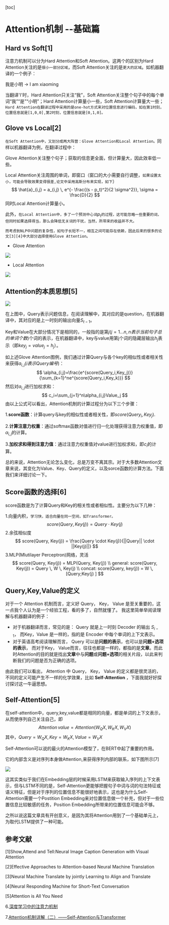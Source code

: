 [toc]

# Attention机制 --基础篇

## Hard vs Soft[1]

注意力机制可以分为Hard Attention和Soft Attention。这两个的区别为Hard Attention关注的是`很小一部分区域`，而Soft Attention关注的是`更大的区域`。如机器翻译的一个例子：

我是小明 -> I am xiaoming

当翻译'I'时，Hard Attention只关注“我”，Soft Attention关注整个句子中的每个单词“我”“是”“小明”；Hard Attention计算量小一些，Soft Attention计算量大一些；`Hard Attention在翻译过程中采用的是one-hot方式来对位置信息进行编码，如在第1时刻，位置信息就是[1,0,0],第2时刻，位置信息就是[0,1,0]。`

## Glove vs Local[2]

`在Soft Attention中，又划分成两大阵营：Glove Attention和Local Attention。`同样以机器翻译为例，在翻译过程中：

Glove Attention关注整个句子；获取的信息更全面，但计算量大，因此效率低一些。

Local Attention关注周围的单词，即窗口（窗口的大小需要自行调整，`如果设置太小，可能会导致效果变得很差,论文中采用高斯分布来实现，如下`）
$$
\hat{a}_{i,j} = a_{i,j} \, e^{- \frac{(s - p_t)^2}{2 \sigma^2}}, \sigma = \frac{D}{2}
$$
同时Local Attention计算量小。

此外，`在Local Attention中，多了一个预测中心词`$p_t$`的过程，这可能忽略一些重要的词，但同时如果选择得当，那么会降低无关词的干扰，当然，所带来的收益并不大。`

`而考虑到NLP中问题的复杂性，如句子长短不一，相互之间可能存在依赖，因此后来的很多的论文[3][4]中大部分选择使用Glove Attention。`

* Glove Attention

![](http://ww1.sinaimg.cn/large/006gOeiSly1g0tereh268j30zk0k00te.jpg)

* Local Attention

![](http://ww1.sinaimg.cn/large/006gOeiSly1g0terwkhqmj30zk0k0wf1.jpg)

## Attention的本质思想[5]

![](http://ww1.sinaimg.cn/large/006gOeiSly1g0tf397umyj30kn08uq34.jpg)

在上图中，Query表示问题信息，在阅读理解中，其对应的是question，在机器翻译中，其对应的是上一时刻的输出向量$S_{t-1}$。

Key和Value在大部分情况下是相同的，一般指的是第$j(j=1...n,n表示当前句子总的单词个数)$个词的表示，在机器翻译中，key与value用第j个词的隐藏层输出$h_j$表示（即$key_j=value_j=h_j$）。

如上述Glove Attention图例，我们通过计算Query与各个key的相似性或者相关性来获得$a_{i,j}(i表示Query编号)$：
$$
\alpha_{i,j}=\frac{e^{score(Query_i,Key_j)}}{\sum_{k=1}^ne^{score(Query_i,Key_k)}}
$$
然后对$a_{i,j}$进行加权求和：
$$
c_i=\sum_{j=1}^n\alpha_{i,j}Value_j
$$
由以上公式可以看出，Attention机制的计算过程分为以下三个步骤：

1.**score函数**：计算query与key的相似性或者相关性，即$score(Query_i,Key_j)$.

2.**计算注意力权重**：通过softmax函数对值进行归一化处理获得注意力权重值，即$\alpha_{i,j}$的计算。

3.**加权求和得到注意力值**：通过注意力权重值对value进行加权求和，即$c_i$的计算。

总的来说，Attention无论怎么变化，总是万变不离其宗。对于大多数Attention文章来说，其变化为Value、Key、Query的定义，以及sorce函数的计算方法。下面我们来详细讨论一下。

## Score函数的选择[6]

score函数是为了计算Query和Key的相关性或者相似性。主要分为以下几种：

1.向量内积，`学习快，适合向量在同一空间，如Transformer。`
$$
score(Query, Key(j)) = Query \cdot Key(j)
$$
2.余弦相似度
$$
score(Query, Key(j)) = \frac{Query \cdot Key(j)}{||Query|| \cdot ||Key(j)||}
$$
3.MLP(Mlutilayer Perceptron)网络，灵活
$$
score(Query, Key(j)) = MLP(Query,  Key(j)) \\
general: score(Query, Key(j)) = Query \, W \, Key(j) \\
concat: score(Query, key(j)) = W \, [Query;Key(j) ]
$$

## Query,Key,Value的定义

对于一个 Attention 机制而言，定义好 Query， Key， Value 是至关重要的，这一点我个人认为是一个经验工程，看的多了，自然就懂了。 我这里简单举阅读理解与机器翻译的例子：

- 对于机器翻译而言，常见的是： Query 就是上一时刻 Decoder 的输出 $S_{i-1}$， 而Key，Value 是一样的，指的是 Encoder 中每个单词的上下文表示。
- 对于英语高考阅读理解而言， Query 可以是**问题的表示**，也可以是**问题+选项的表示**， 而对于Key， Value而言，往往也都是一样的，都指的是**文章**。而此时Attention的目的就是找出**文章**中与**问题**或**问题+选项**的相关片段，以此来判断我们的问题是否为正确的选项。

由此我们可以看出， Attention 中 Query， Key， Value 的定义都是很灵活的，不同的定义可能产生不一样的化学效果，比如 **Self-Attention** ，下面我就好好探讨探讨这一牛逼思想。

## Self-Attention[5]

在self-attention中，query,key,value都是相同的向量，都是单词的上下文表示，从而使序列自己关注自己，即
$$
Attention\, value=Attention(W_QX,W_KX,W_VX)
$$
其中，$Query=W_QX,Key=W_KX,Value=W_VX$

Self-Attention可以说的最火的Attention模型了，在BERT中起了重要的作用。

它的内部含义是对序列本身做Attention,来获得序列内部的联系，如下图所示[7]

![](http://ww1.sinaimg.cn/large/006gOeiSly1g0u0j6zj7hg30go0er1kx.gif)

这其实类似于我们在Embedding层的时候采用LSTM来获取输入序列的上下文表示，但与LSTM不同的是，Self-Attention更能够把握句子中词与词的句法特征或语义特征，但是对于序列的位置信息不能很好地表示，这也是为什么Self-Attention需要一个Postition Embedding来对位置信息做一个补充，但对于一些位置信息比较敏感的任务，Position Embedding所带来的位置信息可能会不够。

之所以说这篇文章具有开创意义，是因为其将Attention用到了一个基础单元上，为取代LSTM提供了一种可能。

## 参考文献

[1]Show,Attend and Tell:Neural Image Caption Generation with Visual Attention

[2]Effective Approaches to Attention-based Neural Machine Translation

[3]Neural Machine Translate by jointly Learning to Align and Translate

[4]Neural Responding Machine for Short-Text Conversation

[5]Attention is All You Need

6.[深度学习中的注意力机制](https://blog.csdn.net/qq_40027052/article/details/78421155)

7.[Attention机制详解（二）——Self-Attention与Transformer](https://zhuanlan.zhihu.com/p/47282410)


